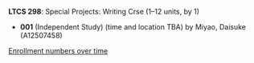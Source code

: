 **LTCS 298**: Special Projects: Writing Crse (1–12 units, by 1)

- **001** (Independent Study) (time and location TBA) by Miyao, Daisuke (A12507458)

[Enrollment numbers over time](./LTCS298.tsv)

